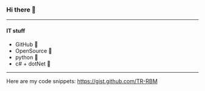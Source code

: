 ### Hi there 👋
---
#### IT stuff
- GitHub 🤍
- OpenSource 🤍
- python 🤍
- c# + dotNet 🤍

---
Here are my code snippets: https://gist.github.com/TR-RBM
